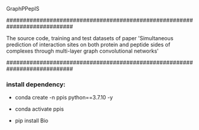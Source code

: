 

GraphPPepIS

############################################################################

The source code, training and test datasets of paper 'Simultaneous prediction of interaction sites on both protein and peptide sides of complexes through multi-layer graph convolutional networks'

############################################################################


### install dependency:

- conda create -n ppis python==3.7.10 -y

- conda activate ppis

- pip install Bio



